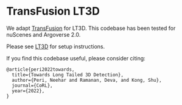 # TransFusion LT3D 

We adapt [TransFusion](https://github.com/XuyangBai/TransFusion) for LT3D. This codebase has been tested for nuScenes and Argoverse 2.0. 

Please see [LT3D](https://github.com/neeharperi/LT3D) for setup instructions. 

If you find this codebase useful, please consider citing:

    @article{peri2022towards,
      title={Towards Long Tailed 3D Detection},
      author={Peri, Neehar and Ramanan, Deva, and Kong, Shu},
      journal={CoRL},
      year={2022},
    }
